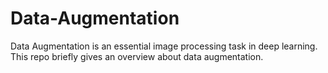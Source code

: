 # Data-Augmentation
Data Augmentation is an essential image processing task in deep learning. This repo briefly gives an overview about data augmentation.
